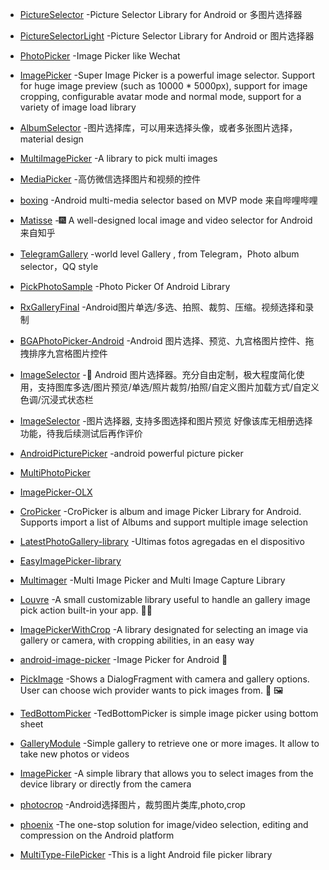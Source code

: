 - [PictureSelector](https://github.com/LuckSiege/PictureSelector) -Picture Selector Library for Android or 多图片选择器

- [PictureSelectorLight](https://github.com/LuckSiege/PictureSelectorLight) -Picture Selector Library for Android or 图片选择器

- [PhotoPicker](https://github.com/donglua/PhotoPicker) -Image Picker like Wechat

- [ImagePicker](https://github.com/martin90s/ImagePicker) -Super Image Picker is a powerful image selector. Support for huge image preview (such as 10000 * 5000px), support for image cropping, configurable avatar mode and normal mode, support for a variety of image load library

- [AlbumSelector](https://github.com/lijunguan/AlbumSelector) -图片选择库，可以用来选择头像，或者多张图片选择， material design

- [MultiImagePicker](https://github.com/yazeed44/MultiImagePicker) -A library to pick multi images

- [MediaPicker](https://github.com/xushihai/MediaPicker) -高仿微信选择图片和视频的控件

- [boxing](https://github.com/Bilibili/boxing) -Android multi-media selector based on MVP mode 来自哔哩哔哩

- [Matisse](https://github.com/zhihu/Matisse) -:fireworks: A well-designed local image and video selector for Android 来自知乎

- [TelegramGallery](https://github.com/TangXiaoLv/TelegramGallery) -world level Gallery , from Telegram，Photo album selector，QQ style

- [PickPhotoSample](https://github.com/Werb/PickPhotoSample) -Photo Picker Of Android Library

- [RxGalleryFinal](https://github.com/FinalTeam/RxGalleryFinal) -Android图片单选/多选、拍照、裁剪、压缩。视频选择和录制

- [BGAPhotoPicker-Android](https://github.com/bingoogolapple/BGAPhotoPicker-Android) -Android 图片选择、预览、九宫格图片控件、拖拽排序九宫格图片控件

- [ImageSelector](https://github.com/smuyyh/ImageSelector) -:foggy: Android 图片选择器。充分自由定制，极大程度简化使用，支持图库多选/图片预览/单选/照片裁剪/拍照/自定义图片加载方式/自定义色调/沉浸式状态栏

- [ImageSelector](https://github.com/huzhenjie/ImageSelector) -图片选择器, 支持多图选择和图片预览 好像该库无相册选择功能，待我后续测试后再作评价

- [AndroidPicturePicker](https://github.com/ValuesFeng/AndroidPicturePicker) -android powerful picture picker

- [MultiPhotoPicker](https://github.com/nileshpambhar/MultiPhotoPicker)

- [ImagePicker-OLX](https://github.com/RameshBhupathi/ImagePicker-OLX)

- [CroPicker](https://github.com/dev-juyoung/CroPicker) -CroPicker is album and image Picker Library for Android. Supports import a list of Albums and support multiple image selection

- [LatestPhotoGallery-library](https://github.com/oswaldo89/LatestPhotoGallery-library) -Ultimas fotos agregadas en el dispositivo

- [EasyImagePicker-library](https://github.com/oswaldo89/EasyImagePicker-library)

- [Multimager](https://github.com/vansikrishna/Multimager) -Multi Image Picker and Multi Image Capture Library

- [Louvre](https://github.com/andremion/Louvre) -A small customizable library useful to handle an gallery image pick action built-in your app. 🌄🌠

- [ImagePickerWithCrop](https://github.com/Tofira/ImagePickerWithCrop) -A library designated for selecting an image via gallery or camera, with cropping abilities, in an easy way

- [android-image-picker](https://github.com/esafirm/android-image-picker) -Image Picker for Android 🤖

- [PickImage](https://github.com/jrvansuita/PickImage) -Shows a DialogFragment with camera and gallery options. User can choose wich provider wants to pick images from. 📸 🖼️

- [TedBottomPicker](https://github.com/ParkSangGwon/TedBottomPicker) -TedBottomPicker is simple image picker using bottom sheet

- [GalleryModule](https://github.com/guiguegon/GalleryModule) -Simple gallery to retrieve one or more images. It allow to take new photos or videos

- [ImagePicker](https://github.com/nguyenhoanglam/ImagePicker) -A simple library that allows you to select images from the device library or directly from the camera

- [photocrop](https://github.com/pengyuantao/photocrop) -Android选择图片，裁剪图片类库,photo,crop

- [phoenix](https://github.com/guoxiaoxing/phoenix) -The one-stop solution for image/video selection, editing and compression on the Android platform

- [MultiType-FilePicker](https://github.com/fishwjy/MultiType-FilePicker) -This is a light Android file picker library
